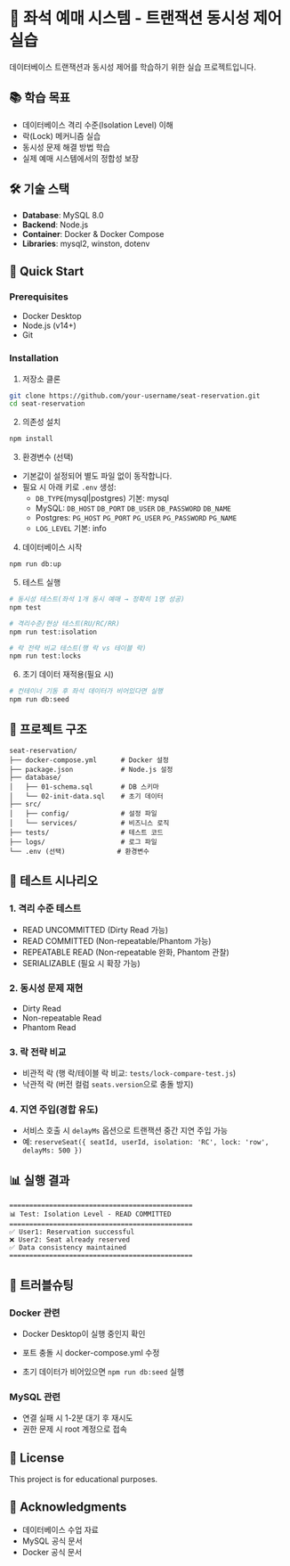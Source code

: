 # 🎫 좌석 예매 시스템 - 트랜잭션 동시성 제어 실습

데이터베이스 트랜잭션과 동시성 제어를 학습하기 위한 실습 프로젝트입니다.

## 📚 학습 목표

- 데이터베이스 격리 수준(Isolation Level) 이해
- 락(Lock) 메커니즘 실습
- 동시성 문제 해결 방법 학습
- 실제 예매 시스템에서의 정합성 보장

## 🛠 기술 스택

- **Database**: MySQL 8.0
- **Backend**: Node.js
- **Container**: Docker & Docker Compose
- **Libraries**: mysql2, winston, dotenv

## 🚀 Quick Start

### Prerequisites

- Docker Desktop
- Node.js (v14+)
- Git

### Installation

1. 저장소 클론

```bash
git clone https://github.com/your-username/seat-reservation.git
cd seat-reservation
```

2. 의존성 설치

```bash
npm install
```

3. 환경변수 (선택)

- 기본값이 설정되어 별도 파일 없이 동작합니다.
- 필요 시 아래 키로 `.env` 생성:
  - `DB_TYPE`(mysql|postgres) 기본: mysql
  - MySQL: `DB_HOST` `DB_PORT` `DB_USER` `DB_PASSWORD` `DB_NAME`
  - Postgres: `PG_HOST` `PG_PORT` `PG_USER` `PG_PASSWORD` `PG_NAME`
  - `LOG_LEVEL` 기본: info

4. 데이터베이스 시작

```bash
npm run db:up
```

5. 테스트 실행

```bash
# 동시성 테스트(좌석 1개 동시 예매 → 정확히 1명 성공)
npm test

# 격리수준/현상 테스트(RU/RC/RR)
npm run test:isolation

# 락 전략 비교 테스트(행 락 vs 테이블 락)
npm run test:locks
```

6. 초기 데이터 재적용(필요 시)

```bash
# 컨테이너 기동 후 좌석 데이터가 비어있다면 실행
npm run db:seed
```

## 📁 프로젝트 구조

```
seat-reservation/
├── docker-compose.yml      # Docker 설정
├── package.json            # Node.js 설정
├── database/
│   ├── 01-schema.sql       # DB 스키마
│   └── 02-init-data.sql    # 초기 데이터
├── src/
│   ├── config/             # 설정 파일
│   └── services/           # 비즈니스 로직
├── tests/                  # 테스트 코드
├── logs/                   # 로그 파일
└── .env (선택)             # 환경변수
```

## 🧪 테스트 시나리오

### 1. 격리 수준 테스트

- READ UNCOMMITTED (Dirty Read 가능)
- READ COMMITTED (Non-repeatable/Phantom 가능)
- REPEATABLE READ (Non-repeatable 완화, Phantom 관찰)
- SERIALIZABLE (필요 시 확장 가능)

### 2. 동시성 문제 재현

- Dirty Read
- Non-repeatable Read
- Phantom Read

### 3. 락 전략 비교

- 비관적 락 (행 락/테이블 락 비교: `tests/lock-compare-test.js`)
- 낙관적 락 (버전 컬럼 `seats.version`으로 충돌 방지)

### 4. 지연 주입(경합 유도)

- 서비스 호출 시 `delayMs` 옵션으로 트랜잭션 중간 지연 주입 가능
- 예: `reserveSeat({ seatId, userId, isolation: 'RC', lock: 'row', delayMs: 500 })`

## 📊 실행 결과

```
==============================================
📊 Test: Isolation Level - READ COMMITTED
==============================================
✅ User1: Reservation successful
❌ User2: Seat already reserved
✅ Data consistency maintained
==============================================
```

## 🐛 트러블슈팅

### Docker 관련

- Docker Desktop이 실행 중인지 확인
- 포트 충돌 시 docker-compose.yml 수정

- 초기 데이터가 비어있으면 `npm run db:seed` 실행

### MySQL 관련

- 연결 실패 시 1-2분 대기 후 재시도
- 권한 문제 시 root 계정으로 접속

## 📄 License

This project is for educational purposes.

## 🙏 Acknowledgments

- 데이터베이스 수업 자료
- MySQL 공식 문서
- Docker 공식 문서
